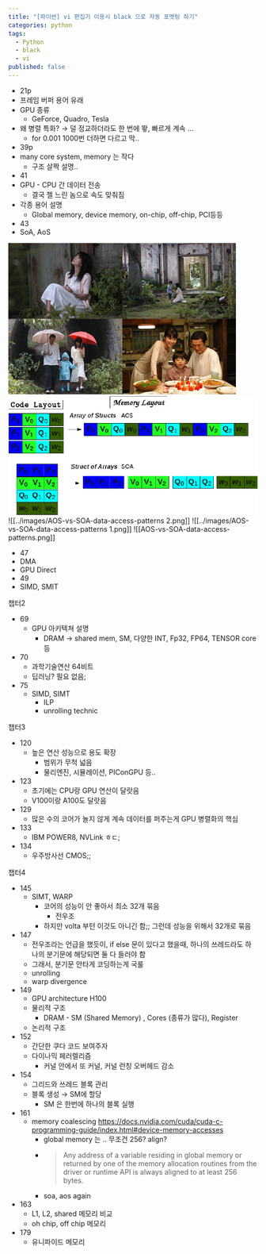 ```yaml
---
title: "[파이썬] vi 편집기 이용시 black 으로 자동 포멧팅 하기"
categories: python
tags:
  - Python
  - black
  - vi
published: false
---
```

- 21p
- 프레임 버퍼 용어 유래
- GPU 종류
	- GeForce, Quadro, Tesla
- 왜 병렬 특화? → 덜 정교하더라도 한 번에 뙇, 빠르게 계속 ...
	- for 0.001 1000번 더하면 다르고 막..
- 39p
- many core system, memory 는 작다
	- 구조 살짝 설명..
- 41
- GPU - CPU 간 데이터 전송
	- 결국 젤 느린 놈으로 속도 맞춰짐
- 각종 용어 설명
	- Global memory, device memory, on-chip, off-chip, PCI등등
- 43
- SoA, AoS
<img src="/images/지금만나러갑니다.jpg" />
<img src="/images/AOS-vs-SOA-data-access-patterns 2.png" />
![[../images/AOS-vs-SOA-data-access-patterns 2.png]]
![[../images/AOS-vs-SOA-data-access-patterns 1.png]]
![[AOS-vs-SOA-data-access-patterns.png]]

- 47
- DMA
- GPU Direct
- 49
- SIMD, SMIT

챕터2
-  69
	- GPU 아키텍쳐 설명
		- DRAM → shared mem, SM, 다양한 INT, Fp32, FP64, TENSOR core 등
- 70
	- 과학기술연산 64비트
	- 딥러닝? 필요 없음;
- 75
	- SIMD, SIMT
		- ILP
		- unrolling technic

챕터3
- 120
	- 높은 연산 성능으로 용도 확장
		- 범위가 무척 넓음
		- 물리엔진, 시뮬레이션, PIConGPU 등..
- 123
	- 초기에는 CPU랑 GPU 연산이 달랏음
	- V100이랑 A100도 달랏음
- 129
	- 많은 수의 코어가 놀지 않게 계속 데이터를 퍼주는게 GPU 병렬화의 핵심
- 133
	- IBM POWER8, NVLink ㅎㄷ;
- 134
	- 우주방사선 CMOS;;

챕터4
- 145
	- SIMT, WARP
		- 코어의 성능이 안 좋아서 최소 32개 묶음
			- 전우조
		- 하지만 volta 부턴 이것도 아니긴 함;; 그런데 성능을 위해서 32개로 묶음
- 147
	- 전우조라는 언급을 했듯이, if else 문이 있다고 했을때, 하나의 쓰레드라도 하나의 분기문에 해당되면 둘 다 들러야 함
	- 그래서, 분기문 안타게 코딩하는게 국룰
	- unrolling
	- warp divergence
- 149
	- GPU architecture H100
	- 물리적 구조
		- DRAM - SM (Shared Memory) , Cores (종류가 많다), Register
	- 논리적 구조
- 152
	- 간단한 쿠다 코드 보여주자
	- 다이나믹 페러렐리즘
		- 커널 안에서 또 커널, 커널 런칭 오버헤드 감소
- 154
	- 그리드와 쓰레드 블록 관리
	- 블록 생성 → SM에 할당
		- SM 은 한번에 하나의 블록 실행
- 161
	- memory coalescing https://docs.nvidia.com/cuda/cuda-c-programming-guide/index.html#device-memory-accesses
		- global memory 는 .. 무조건 256? align?
		- > Any address of a variable residing in global memory or returned by one of the memory allocation routines from the driver or runtime API is always aligned to at least 256 bytes.
		- soa, aos again
- 163
	- L1, L2, shared 메모리 비교
	- oh chip, off chip 메모리
- 179
	- 유니파이드 메모리